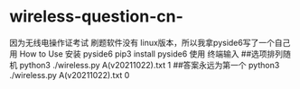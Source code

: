 # wireless-question-cn-
因为无线电操作证考试 刷题软件没有 linux版本，所以我拿pyside6写了一个自己用
How to Use
安装 pyside6
pip3 install pyside6 
使用
终端输入
##选项排列随机
python3 ./wireless.py A\(v20211022\).txt  1
##答案永远为第一个
python3 ./wireless.py A\(v20211022\).txt  0
